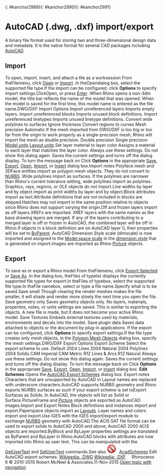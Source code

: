 ---
---

{: #kanchor2989}{: #kanchor2990}{: #kanchor2991}
# AutoCAD (.dwg, .dxf) import/export
A binary file format used for storing two and three-dimensional design data and metadata. It is the native format for several CAD packages including [AutoCAD](http://www.autodesk.com/products/dwg/viewers).

## Import
To open, import, insert, and attach a file as a worksession
From theFilemenu, click [Open](open.html) or [Import](import.html) .In theOpendialog box, select the supported file type.If the import can be configured, click **Options** to specify import settings.ClickOpen, or press [Enter](enter-key.html) .When Rhino opens a non-3dm model, the title bar reflects the name of the model that was opened. When the model is saved for the first time, this model name is entered as the file name.DWG/DXF Import Options
Import unreferenced layers
Imports empty layers.
Import unreferenced blocks
Imports unused block definitions.
Import unreferenced linetypes
Imports unused linetype definitions.
Convert wide polylines to surfaces
Ignore thickness
Convert regions to curves
Mesh precision
Automatic
If the mesh imported from DWG/DXF is too big or too far from the origin to work properly as a single-precision mesh, Rhino will import the mesh as double precision.
Double precision
Single precision
 [Model units](units.html) 
 [Layout units](units.html) 
Set layer material to layer color
Assigns a material to each layer that matches the layer color.
Always use these settings. Do not show this dialog again.
Saves the current settings and turns off the dialog display.
To turn the message back on
Click **Options** in the appropriate [Save](save.html), [Export](export.html), [Open](open.html), [Import](import.html), or [Insert](insert.html) dialog box.Import notes
Polyface mesh and 3DFace entities import as polygon mesh objects. They do not convert to [NURBS](http://www.rhino3d.com/nurbs) .Wide polylines import as surfaces. If the polylines are narrower than Rhino's current tolerance setting, wide polylines import as polylines. Graphics, rays, regions, or OLE objects do not import.Line widths by layer and by object import as print widths by layer and by object.Block attributes import as text.Attribute definitions that are not included in blocks are skipped.Hatches may not import in the same position relative to objects since Rhino does not support varying the origin.Off and frozen layers import as off layers.XREFs are imported. XREF layers with the same names as the base drawing layers are merged. If any of the layers contributing to a merged layer is off or frozen in AutoCAD, the combined layer will be off in Rhino.If objects in a block definition are on AutoCAD layer 0, their properties will be set to [ByParent](properties.html#by-parent) .AutoCAD Dimension Style scale (dimscale) is now imported and assigned to the [Model space scale](dimensions-style.html#model-space-scale) in the [dimension style](dimensions-style.html) that is generated on import.Images are imported as Rhino [Picture](picture.html) objects.
## Export
To save as or export a Rhino model
From theFilemenu, click [Export Selected](export.html) or [Save As](save.html#saveas) .In the dialog box, theFiles of typelist displays the currently supported file types for export.In theFiles of typebox, select the supported file type.In theFile namebox, select or type a file name.Specify what is to be saved.Save small
Though clearing the render meshes makes the file smaller, it will shade and render more slowly the next time you open the file.
Save geometry only
Saves geometry objects only. No layers, materials, properties, notes, or units settings are saved.
This is similar to exporting the objects. A new file is made, but it does not become your active Rhino model.
Save Textures
Embeds external textures used by materials, environments and decals into the model.
Save plugin data
Saves data attached to objects or the document by plug-in applications.
If the export can be configured, click **Options** to specify export settings.If the file type creates only mesh objects, in the [Polygon Mesh Objects](polygon-mesh-simple-options.html) dialog box, specify the mesh settings.DWG/DXF Export Options
Export Scheme
Select the export scheme to use.
Default
2004 Lines
2004 Natural
2004 Polylines
2004 Solids
CAM Imperial
CAM Metric
R12 Lines &amp; Arcs
R12 Natural
Always use these settings. Do not show this dialog again.
Saves the current settings and turns off the dialog display.
To turn the message back on
Click **Options** in the appropriate [Save](save.html), [Export](export.html), [Open](open.html), [Import](import.html), or [Insert](insert.html) dialog box. **Edit Schemes** 
Opens the [AutoCAD Export Schemes](acadschemes.html) dialog box.
Export notes
Characters that are unsupported by AutoCAD in Layout names are replaced with underscore characters.AutoCAD supports NURBS geometry and Rhino exports NURBS surfaces as such if your export scheme is set toExport Surfaces as Solids. In AutoCAD, the objects will list as Solid or Surface.PictureFrame and [Picture](picture.html) objects are exported as AutoCAD images.Import and Export Notes
Block definitions and instances import and export.Paperspace objects import as [Layouts](layout.html) .Layer names and colors import and export.Use IGES with the IGES import/export module to exchange [NURBS](http://www.rhino3d.com/nurbs) geometry with AutoCAD.The ACIS SAT file format can be used to export solids to AutoCAD 2000 and above; AutoCAD 2000 ACIS objects are imported.ByBlock and ByLayer properties settings are translated as ByParent and ByLayer in Rhino.AutoCAD blocks with attributes are now imported into Rhino as user text. This can be manipulated with the [GetUserText](rhinoscripting.html#getusertext) and [SetUserText](rhinoscripting.html#setusertext) commands.See also
![images/-no-toolbar-button.png](images/-no-toolbar-button.png) [AcadSchemes](acadschemes.html) 
Edit AutoCAD export schemes.
 [Wikipedia: .DWG](http://en.wikipedia.org/wiki/.dwg) 
 [Wikipedia: .DXF](http://en.wikipedia.org/wiki/DXF) 
&#160;
&#160;
Rhinoceros 6 © 2010-2015 Robert McNeel &amp; Associates.11-Nov-2015
 [Open topic with navigation](autocad-dwg-dxf-import-export.html) 

